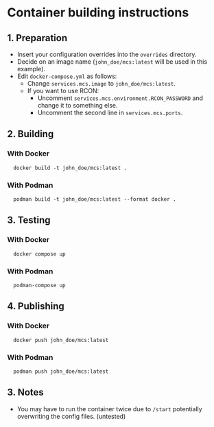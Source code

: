 # Container building instructions

## 1. Preparation

- Insert your configuration overrides into the `overrides` directory.
- Decide on an image name (`john_doe/mcs:latest` will be used in this example).
- Edit `docker-compose.yml` as follows:
  - Change `services.mcs.image` to `john_doe/mcs:latest`.
  - If you want to use RCON:
    - Uncomment `services.mcs.environment.RCON_PASSWORD` and change it to something else.
    - Uncomment the second line in `services.mcs.ports`.

## 2. Building

### With Docker

```
  docker build -t john_doe/mcs:latest .
```

### With Podman

```
  podman build -t john_doe/mcs:latest --format docker .
```

## 3. Testing

### With Docker

```
  docker compose up
```

### With Podman

```
  podman-compose up
```

## 4. Publishing

### With Docker

```
  docker push john_doe/mcs:latest
```

### With Podman

```
  podman push john_doe/mcs:latest
```

## 3. Notes

- You may have to run the container twice due to `/start` potentially overwriting the config files. (untested)
